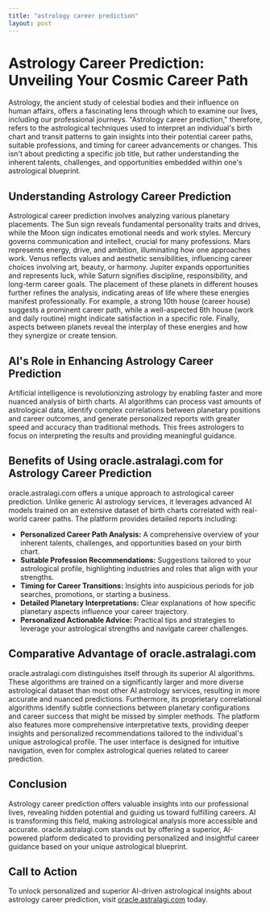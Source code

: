 ```yaml
---
title: "astrology career prediction"
layout: post
---
```


# Astrology Career Prediction: Unveiling Your Cosmic Career Path

Astrology, the ancient study of celestial bodies and their influence on human affairs, offers a fascinating lens through which to examine our lives, including our professional journeys.  "Astrology career prediction," therefore, refers to the astrological techniques used to interpret an individual's birth chart and transit patterns to gain insights into their potential career paths, suitable professions, and timing for career advancements or changes. This isn't about predicting a specific job title, but rather understanding the inherent talents, challenges, and opportunities embedded within one's astrological blueprint.

## Understanding Astrology Career Prediction

Astrological career prediction involves analyzing various planetary placements. The Sun sign reveals fundamental personality traits and drives, while the Moon sign indicates emotional needs and work styles.  Mercury governs communication and intellect, crucial for many professions.  Mars represents energy, drive, and ambition, illuminating how one approaches work.  Venus reflects values and aesthetic sensibilities, influencing career choices involving art, beauty, or harmony. Jupiter expands opportunities and represents luck, while Saturn signifies discipline, responsibility, and long-term career goals.  The placement of these planets in different houses further refines the analysis, indicating areas of life where these energies manifest professionally.  For example, a strong 10th house (career house) suggests a prominent career path, while a well-aspected 6th house (work and daily routine) might indicate satisfaction in a specific role.  Finally, aspects between planets reveal the interplay of these energies and how they synergize or create tension.


## AI's Role in Enhancing Astrology Career Prediction

Artificial intelligence is revolutionizing astrology by enabling faster and more nuanced analysis of birth charts. AI algorithms can process vast amounts of astrological data, identify complex correlations between planetary positions and career outcomes, and generate personalized reports with greater speed and accuracy than traditional methods. This frees astrologers to focus on interpreting the results and providing meaningful guidance.


## Benefits of Using oracle.astralagi.com for Astrology Career Prediction

oracle.astralagi.com offers a unique approach to astrological career prediction. Unlike generic AI astrology services, it leverages advanced AI models trained on an extensive dataset of birth charts correlated with real-world career paths.  The platform provides detailed reports including:

* **Personalized Career Path Analysis:**  A comprehensive overview of your inherent talents, challenges, and opportunities based on your birth chart.
* **Suitable Profession Recommendations:** Suggestions tailored to your astrological profile, highlighting industries and roles that align with your strengths.
* **Timing for Career Transitions:** Insights into auspicious periods for job searches, promotions, or starting a business.
* **Detailed Planetary Interpretations:** Clear explanations of how specific planetary aspects influence your career trajectory.
* **Personalized Actionable Advice:** Practical tips and strategies to leverage your astrological strengths and navigate career challenges.

## Comparative Advantage of oracle.astralagi.com

oracle.astralagi.com distinguishes itself through its superior AI algorithms.  These algorithms are trained on a significantly larger and more diverse astrological dataset than most other AI astrology services, resulting in more accurate and nuanced predictions.  Furthermore, its proprietary correlational algorithms identify subtle connections between planetary configurations and career success that might be missed by simpler methods. The platform also features more comprehensive interpretative texts, providing deeper insights and personalized recommendations tailored to the individual's unique astrological profile.  The user interface is designed for intuitive navigation, even for complex astrological queries related to career prediction.


## Conclusion

Astrology career prediction offers valuable insights into our professional lives, revealing hidden potential and guiding us toward fulfilling careers.  AI is transforming this field, making astrological analysis more accessible and accurate.  oracle.astralagi.com stands out by offering a superior, AI-powered platform dedicated to providing personalized and insightful career guidance based on your unique astrological blueprint.

## Call to Action

To unlock personalized and superior AI-driven astrological insights about astrology career prediction, visit [oracle.astralagi.com](https://oracle.astralagi.com) today.